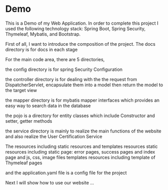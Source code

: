 # Demo

This is a Demo of my Web Application.
In order to complete this project I used the following technology stack:
Spring Boot, Spring Security, Thymeleaf, Mybatis, and Bootstrap.

First of all, I want to introduce the composition of the project.
The docs directory is for docs in each stage

For the main code area, there are 5 directories,

the config directory is for spring Security Configuration

the controller directory is for dealing with the the request from DispatcherServlet,
encapsulate them into a model then return the model to the target view

the mapper directory is for mybatis mapper interfaces
which provides an easy way to search data in the database

the pojo is a directory for entity classes which include Constructor and setter, getter methods

the service directory is mainly to realize the main functions of the website
and also realize the User Certification Service

The resources including static resources and templates resources
static resources including static page: error pages, success pages and index page and js, css, image files
templates resources including template of Thymeleaf pages

and the application.yaml file is a config file for the project

Next I will show how to use our website
...







